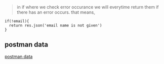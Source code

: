 > in if where we check error occurance we will everytime return them if there has an error occurs.
> that means,

```
if(!email){
  return res.json('email name is not given')
}
```

## postman data

[postman data](https://www.postman.com/chaudhuree/workspace/ecommerce-ostad/collection/20773865-93915025-fbb1-4f3d-a075-2906e32f1a43?action=share&creator=20773865)
